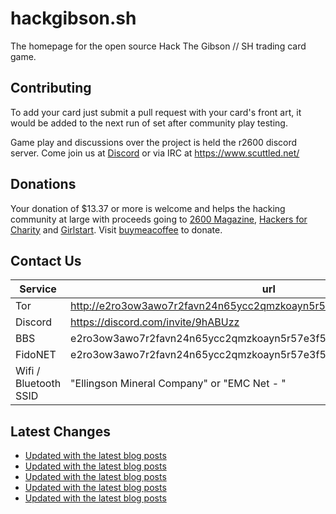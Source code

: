 # hackgibson.sh
The homepage for the open source Hack The Gibson // SH trading card game.


## Contributing

To add your card just submit a pull request with your card's front art, it would be added to the next run of set after community play testing.

Game play and discussions over the project is held the r2600 discord server. Come join us at [Discord](https://discord.com/invite/9hABUzz) or via IRC at https://www.scuttled.net/


## Donations

Your donation of $13.37 or more is welcome and helps the hacking community at large with proceeds going to [2600 Magazine](https://2600.com/), [Hackers for Charity](https://hackersforcharity.org) and [Girlstart](https://girlstart.org).  Visit [buymeacoffee](https://www.buymeacoffee.com/hackgibson.sh) to donate.


## Contact Us

Service | url
-|-
Tor | http://e2ro3ow3awo7r2favn24n65ycc2qmzkoayn5r57e3f56nvjwdcgg32ad.onion
Discord | https://discord.com/invite/9hABUzz
BBS | e2ro3ow3awo7r2favn24n65ycc2qmzkoayn5r57e3f56nvjwdcgg32ad.onion:23
FidoNET | e2ro3ow3awo7r2favn24n65ycc2qmzkoayn5r57e3f56nvjwdcgg32ad.onion:24554
Wifi / Bluetooth SSID | "Ellingson Mineral Company" or "EMC Net - <fidonet address>"

## Latest Changes
<!-- BLOG-POST-LIST:START -->
- [Updated with the latest blog posts](https://github.com/DFW2600/hackgibson.sh/commit/efbaa48ee4a4a36ecaa4510876a0f9da506939a9)
- [Updated with the latest blog posts](https://github.com/DFW2600/hackgibson.sh/commit/8ce2fe4e59cca1de64223ff7954bc358764c15e0)
- [Updated with the latest blog posts](https://github.com/DFW2600/hackgibson.sh/commit/9187f4e269d4ac63f2d299e1d776ce54dd164736)
- [Updated with the latest blog posts](https://github.com/DFW2600/hackgibson.sh/commit/4584079f9dc967b49965d54333eded83f9a368c6)
- [Updated with the latest blog posts](https://github.com/DFW2600/hackgibson.sh/commit/8b4e264bbf06374d77e657f7c738cfe8e8a64202)
<!-- BLOG-POST-LIST:END -->
